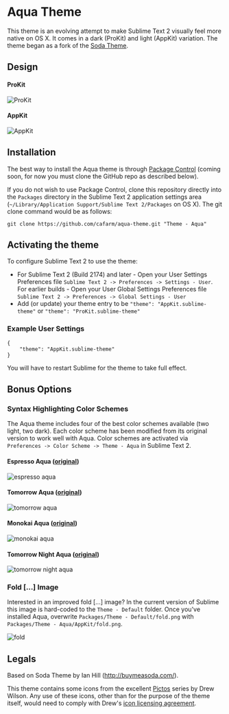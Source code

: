 # Aqua Theme

This theme is an evolving attempt to make Sublime Text 2 visually feel more native on OS X. It comes in a dark (ProKit) and light (AppKit) variation. The theme began as a fork of the [Soda Theme](https://github.com/buymeasoda/soda-theme).

## Design

#### ProKit
![ProKit](http://i.imgur.com/3M8eo.png)

#### AppKit
![AppKit](http://i.imgur.com/43uAy.png)

## Installation

The best way to install the Aqua theme is through [Package Control](http://wbond.net/sublime_packages/package_control) (coming soon, for now you must clone the GitHub repo as described below).

If you do not wish to use Package Control, clone this repository directly into the `Packages` directory in the Sublime Text 2 application settings area (`~/Library/Application Support/Sublime Text 2/Packages` on OS X). The git clone command would be as follows:

    git clone https://github.com/cafarm/aqua-theme.git "Theme - Aqua"

## Activating the theme

To configure Sublime Text 2 to use the theme:

* For Sublime Text 2 (Build 2174) and later - Open your User Settings Preferences file `Sublime Text 2 -> Preferences -> Settings - User`. For earlier builds - Open your User Global Settings Preferences file `Sublime Text 2 -> Preferences -> Global Settings - User`
* Add (or update) your theme entry to be `"theme": "AppKit.sublime-theme"` or `"theme": "ProKit.sublime-theme"`

### Example User Settings

    {
        "theme": "AppKit.sublime-theme"
    }

You will have to restart Sublime for the theme to take full effect.

## Bonus Options

### Syntax Highlighting Color Schemes

The Aqua theme includes four of the best color schemes available (two light, two dark). Each color scheme has been modified from its original version to work well with Aqua. Color schemes are activated via `Preferences -> Color Scheme -> Theme - Aqua` in Sublime Text 2.

#### Espresso Aqua ([original](http://macrabbit.com))
![espresso aqua](http://i.imgur.com/UPmHq.png)

#### Tomorrow Aqua ([original](https://github.com/chriskempson/tomorrow-theme))
![tomorrow aqua](http://i.imgur.com/HRrCl.png)

#### Monokai Aqua ([original](http://www.monokai.nl))
![monokai aqua](http://i.imgur.com/o8wWY.png)

#### Tomorrow Night Aqua ([original](https://github.com/chriskempson/tomorrow-theme))
![tomorrow night aqua](http://i.imgur.com/QEdne.png)

### Fold [...] Image

Interested in an improved fold [...] image? In the current version of Sublime this image is hard-coded to the `Theme - Default` folder. Once you've installed Aqua, overwrite `Packages/Theme - Default/fold.png` with `Packages/Theme - Aqua/AppKit/fold.png`.

![fold](http://i.imgur.com/t1YGB.png)

## Legals

Based on Soda Theme by Ian Hill (http://buymeasoda.com/).

This theme contains some icons from the excellent [Pictos](http://pictos.drewwilson.com/) series by Drew Wilson. Any use of these icons, other than for the purpose of the theme itself, would need to comply with Drew's [icon licensing agreement](http://stockart.drewwilson.com/license/).